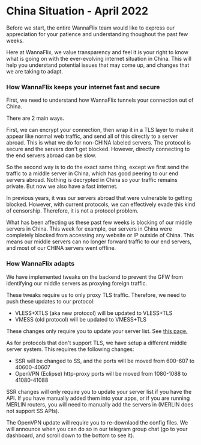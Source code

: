 # China Situation - April 2022

Before we start, the entire WannaFlix team would like to express our appreciation for your patience and understanding thoughout the past few weeks.&#x20;

Here at WannaFlix, we value transparency and feel it is your right to know what is going on with the ever-evolving internet situation in China. This will help you understand potential issues that may come up, and changes that we are taking to adapt.

### How WannaFlix keeps your internet fast and secure

First, we need to understand how WannaFlix tunnels your connection out of China.

There are 2 main ways.&#x20;

First, we can encrypt your connection, then wrap it in a TLS layer to make it appear like normal web traffic, and send all of this directly to a server abroad. This is what we do for non-CHINA labeled servers. The protocol is secure and the servers don't get blocked. However, directly connecting to the end servers abroad can be slow.

So the second way is to do the exact same thing, except we first send the traffic to a middle server in China, which has good peering to our end servers abroad. Nothing is decrypted in China so your traffic remains private. But now we also have a fast internet.&#x20;

In previous years, it was our servers abroad that were vulnerable to getting blocked. However, with current protocols, we can effectively evade this kind of censorship. Therefore, it is not a protocol problem.&#x20;

What has been affecting us these past few weeks is blocking of our middle servers in China. This week for example, our servers in China were completely blocked from accessing any website or IP outside of China. This means our middle servers can no longer forward traffic to our end servers, and most of our CHINA servers went offline.

### How WannaFlix adapts

We have implemented tweaks on the backend to prevent the GFW from identifying our middle servers as proxying foreign traffic.&#x20;

These tweaks require us to only proxy TLS traffic. Therefore, we need to push these updates to our protocol:

* VLESS+XTLS (aka new protocol) will be updated to VLESS+TLS
* VMESS (old protocol) will be updated to VMESS+TLS&#x20;

These changes only require you to update your server list. See [this page.](../faq/updating-the-server-list.md)

As for protocols that don't support TLS, we have setup a different middle server system. This requires the following changes:

* SSR will be changed to SS, and the ports will be moved from 600-607 to 40600-40607
* OpenVPN (Eclipse) http-proxy ports will be moved from 1080-1088 to 41080-41088

SSR changes will only require you to update your server list if you have the API. If you have manually added them into your apps, or if you are running MERLIN routers, you will need to manually add the servers in (MERLIN does not support SS APIs).

The OpenVPN update will require you to re-downlaod the config files. We will announce when you can do so in our telegram group chat (go to your dashboard, and scroll down to the bottom to see it).












